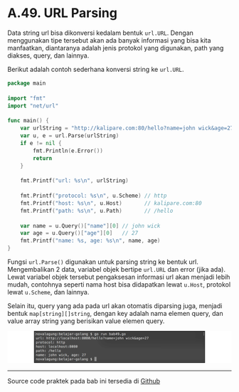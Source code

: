 # A.49. URL Parsing

Data string url bisa dikonversi kedalam bentuk `url.URL`. Dengan menggunakan tipe tersebut akan ada banyak informasi yang bisa kita manfaatkan, diantaranya adalah jenis protokol yang digunakan, path yang diakses, query, dan lainnya.

Berikut adalah contoh sederhana konversi string ke `url.URL`.

```go
package main

import "fmt"
import "net/url"

func main() {
    var urlString = "http://kalipare.com:80/hello?name=john wick&age=27"
    var u, e = url.Parse(urlString)
    if e != nil {
        fmt.Println(e.Error())
        return
    }

    fmt.Printf("url: %s\n", urlString)

    fmt.Printf("protocol: %s\n", u.Scheme) // http
    fmt.Printf("host: %s\n", u.Host)       // kalipare.com:80
    fmt.Printf("path: %s\n", u.Path)       // /hello

    var name = u.Query()["name"][0] // john wick
    var age = u.Query()["age"][0]   // 27
    fmt.Printf("name: %s, age: %s\n", name, age)
}
```

Fungsi `url.Parse()` digunakan untuk parsing string ke bentuk url. Mengembalikan 2 data, variabel objek bertipe `url.URL` dan error (jika ada). Lewat variabel objek tersebut pengaksesan informasi url akan menjadi lebih mudah, contohnya seperti nama host bisa didapatkan lewat `u.Host`, protokol lewat `u.Scheme`, dan lainnya.

Selain itu, query yang ada pada url akan otomatis diparsing juga, menjadi bentuk `map[string][]string`, dengan key adalah nama elemen query, dan value array string yang berisikan value elemen query.

![Pengaksesan elemen URL](images/A.49_1_parse_url.png)

---

Source code praktek pada bab ini tersedia di [Github](https://github.com/novalagung/dasarpemrogramangolang/tree/master/chapter-A.49-url-parsing)
